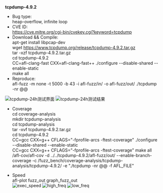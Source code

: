 **tcpdump-4.9.2**
* Bug type:    
heap-overflow, infinite loop    
* CVE ID:        
https://cve.mitre.org/cgi-bin/cvekey.cgi?keyword=tcpdump    
* Download && Compile:    
apt-get install libpcap-dev    
wget https://www.tcpdump.org/release/tcpdump-4.9.2.tar.gz    
tar -xzf tcpdump-4.9.2.tar.gz    
cd tcpdump-4.9.2     
CC=afl-clang-fast CXX=afl-clang-fast++ ./configure --disable-shared --enable-static    
make all   
* Reproduce:       
afl-fuzz -m none -t 5000 -b 43 -i afl-fuzz/in/ -o afl-fuzz/out/ ./tcpdump -nr @@                

![tcpdump-24h测试界面](https://user-images.githubusercontent.com/76025773/221402638-8b152efd-6e68-4703-bb96-575c95ee53d8.png)
![tcpdump-24h测试结果](https://user-images.githubusercontent.com/76025773/221402639-979a66d8-aa94-406d-acf1-82318759cac1.png)

* Coverage                  
cd coverage-analysis                            
mkdir tcpdump-analysis                                                    
cd tcpdump-analysis                           
tar -xvf tcpdump-4.9.2.tar.gz                               
cd tcpdump-4.9.2            
CC=gcc CXX=g++ CFLAGS="-fprofile-arcs -ftest-coverage" ./configure --disable-shared --enable-static                                                                     
CC=gcc CXX=g++ CFLAGS="-fprofile-arcs -ftest-coverage" make all                                                                      
/afl-cov/afl-cov -d ../../tcpdump-4.9.2/afl-fuzz/out/ --enable-branch-coverage -c /fuzz_bench/coverage-analysis/tcpdump-analysis/tcpdump-4.9.2/ -e "./tcpdump -nr @@ -f AFL_FILE"                             

* Speed       
afl-plot fuzz_out graph_fuzz_out                  
![exec_speed](https://user-images.githubusercontent.com/76025773/221402673-c037322e-5a7a-44ec-b74e-9befc5911746.png)
![high_freq](https://user-images.githubusercontent.com/76025773/221402675-2119dfcb-6827-4968-84be-ab531f6925a5.png)
![low_freq](https://user-images.githubusercontent.com/76025773/221402679-9f7e488f-f961-47df-863e-4da7ea4039aa.png)
